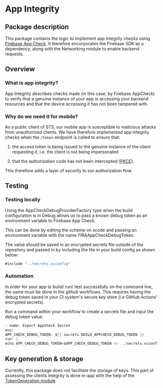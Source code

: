 #  App Integrity

## Package description

This package contains the logic to implement app integrity checks using [Firebase App Check](https://firebase.google.com/docs/app-check). It therefore encorporates the Firebase SDK as a dependency, along with the Networking module to enable backend requests.

## Overview

### What is app integrity?

App Integrity describes checks made (in this case, by Firebase AppCheck) to verify that a genuine instance of your app is accessing your backend resources and that the device accessing it has not been tampered with.

### Why do we need it for mobile?

As a public client of STS, our mobile app is susceptible to malicious attacks from unauthorized clients. We have therefore implemented app integrity checks when the `/token` endpoint is called to ensure that:
1. the access token is being issued to the genuine instance of the client requesting it, i.e. the client is not being impersonated

2. that the authorization code has not been intercepted ([PKCE](https://auth0.com/docs/get-started/authentication-and-authorization-flow/authorization-code-flow-with-pkce)).

This therefore adds a layer of security to our authorization flow.

## Testing

### Testing locally

Using the AppCheckDebugProviderFactory type when the build configuration is in Debug  allows us to pass a known debug token as an environment variable to Firebase App Check.

This can be done by editing the scheme on xcode and passing an environment variable with the name FIRAAppCheckDebugToken.

The value should be saved in an encrypted secrets file outside of the repository and passed in by including the file in your build config as shown below:

```swift
#include "../secrets.xcconfig"
```

### Automation

In order for your app to build/ run/ test successfully on the command line, the same must be done in the github workflows. This requires having the debug token saved in your CI system's secure key store (i.e GitHub Actions' encrypted secrets).

Run a command within your workflow to create a secrets file and input the debug token value.

```swift
- name: Export AppCheck Secret
env:
APP_CHECK_DEBUG_TOKEN: ${{ secrets.BUILD_APPCHECK_DEBUG_TOKEN }}
run: |
echo APP_CHECK_DEBUG_TOKEN=$APP_CHECK_DEBUG_TOKEN >> ../secrets.xcconfig

```

## Key generation & storage

Currently, this package does not facilitate the storage of keys. This part of assessing the clients integrity is done in-app with the help of the [TokenGeneration module](https://github.com/govuk-one-login/mobile-ios-networking?tab=readme-ov-file#tokengeneration)
